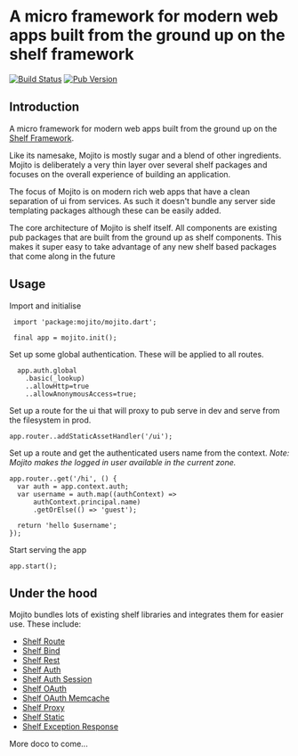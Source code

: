 # A micro framework for modern web apps built from the ground up on the shelf framework

[![Build Status](https://drone.io/bitbucket.org/andersmholmgren/mojito/status.png)](https://drone.io/bitbucket.org/andersmholmgren/mojito/latest)
[![Pub Version](http://img.shields.io/pub/v/mojito.svg)](https://pub.dartlang.org/packages/mojito)

## Introduction


A micro framework for modern web apps built from the ground up on the [Shelf Framework](https://api.dartlang.org/apidocs/channels/be/dartdoc-viewer/shelf). 

Like its namesake, Mojito is mostly sugar and a blend of other ingredients.
Mojito is deliberately a very thin layer over several shelf packages and focuses
 on the overall experience of building an application. 

The focus of Mojito is on modern rich web apps that have a clean separation of 
ui from services. As such it doesn't bundle any server side templating packages 
although these can be easily added.  

The core architecture of Mojito is shelf itself. All components are existing pub 
packages that are built from the ground up as shelf components. This makes it 
super easy to take advantage of any new shelf based packages that come along in 
the future

## Usage

Import and initialise
```
 import 'package:mojito/mojito.dart';
 
 final app = mojito.init();
```  

Set up some global authentication. These will be applied to all routes. 
```
  app.auth.global
    .basic(_lookup)
    ..allowHttp=true
    ..allowAnonymousAccess=true;
```

Set up a route for the ui that will proxy to pub serve in dev and serve from the filesystem in prod.

```
app.router..addStaticAssetHandler('/ui');
```  

Set up a route and get the authenticated users name from the context. *Note: Mojito makes the logged in user available in the current zone.*

```
app.router..get('/hi', () {
  var auth = app.context.auth;
  var username = auth.map((authContext) =>
      authContext.principal.name)
      .getOrElse(() => 'guest');

  return 'hello $username';
});
```

Start serving the app

```
app.start();
```

## Under the hood

Mojito bundles lots of existing shelf libraries and integrates them for easier use. These include:

 - [Shelf Route](https://pub.dartlang.org/packages/shelf_route)
 - [Shelf Bind](https://pub.dartlang.org/packages/shelf_bind)
 - [Shelf Rest](https://pub.dartlang.org/packages/shelf_rest)
 - [Shelf Auth](https://pub.dartlang.org/packages/shelf_auth)
 - [Shelf Auth Session](https://pub.dartlang.org/packages/shelf_auth_session)
 - [Shelf OAuth](https://pub.dartlang.org/packages/shelf_oauth)
 - [Shelf OAuth Memcache](https://pub.dartlang.org/packages/shelf_oauth_memcache)
 - [Shelf Proxy](https://pub.dartlang.org/packages/shelf_proxy)
 - [Shelf Static](https://pub.dartlang.org/packages/shelf_static)
 - [Shelf Exception Response](https://pub.dartlang.org/packages/shelf_exception_response)

More doco to come...